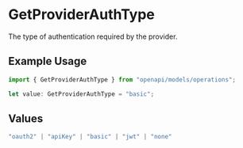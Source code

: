 # GetProviderAuthType

The type of authentication required by the provider.

## Example Usage

```typescript
import { GetProviderAuthType } from "openapi/models/operations";

let value: GetProviderAuthType = "basic";
```

## Values

```typescript
"oauth2" | "apiKey" | "basic" | "jwt" | "none"
```